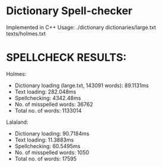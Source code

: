<h1>Dictionary Spell-checker</h1>
Implemented in C++  
Usage: ./dictionary dictionaries/large.txt texts/holmes.txt

<h1>SPELLCHECK RESULTS:</h1>
Holmes:
<ul>
    <li>Dictionary loading (large.txt, 143091 words): 89.1131ms</li>
    <li>Text loading: 282.048ms</li>
    <li>Spellchecking: 4342.48ms</li>
    <li>No. of misspelled words: 36762</li>
    <li>Total no. of words: 1133014</li>
</ul>
Lalaland:
<ul>
    <li>Dictionary loading: 90.7184ms</li>
    <li>Text loading: 11.3883ms</li>
    <li>Spellchecking: 60.5495ms</li>
    <li>No. of misspelled words: 1050</li>
    <li>Total no. of words: 17595</li>
</ul>
